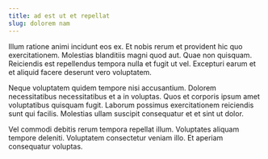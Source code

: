 ```yaml
---
title: ad est ut et repellat
slug: dolorem nam
---
```


Illum ratione animi incidunt eos ex. Et nobis rerum et provident hic quo exercitationem. Molestias blanditiis magni quod aut. Quae non quisquam. Reiciendis est repellendus tempora nulla et fugit ut vel. Excepturi earum et et aliquid facere deserunt vero voluptatem.

Neque voluptatem quidem tempore nisi accusantium. Dolorem necessitatibus necessitatibus et a in voluptas. Quos et corporis ipsum amet voluptatibus quisquam fugit. Laborum possimus exercitationem reiciendis sunt qui facilis. Molestias ullam suscipit consequatur et et sint ut dolor.

Vel commodi debitis rerum tempora repellat illum. Voluptates aliquam tempore deleniti. Voluptatem consectetur veniam illo. Et aperiam consequatur voluptas.
